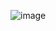
![image](https://user-images.githubusercontent.com/86303341/218107029-d0714e12-df7e-476c-9dc9-9f002813187c.png)


